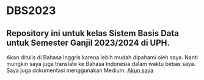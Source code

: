 # DBS2023

Repository ini untuk kelas Sistem Basis Data untuk Semester Ganjil 2023/2024 di UPH.  
---  

Akan ditulis di Bahasa Inggris karena lebih mudah dipahami oleh saya. Nanti mungkin saya juga translate ke Bahasa Indonesia dalam waktu bebas saya.  
Saya juga dokumentasi menggunakan Medium. [Akun saya](https://medium.com/@jiwabumipra)
